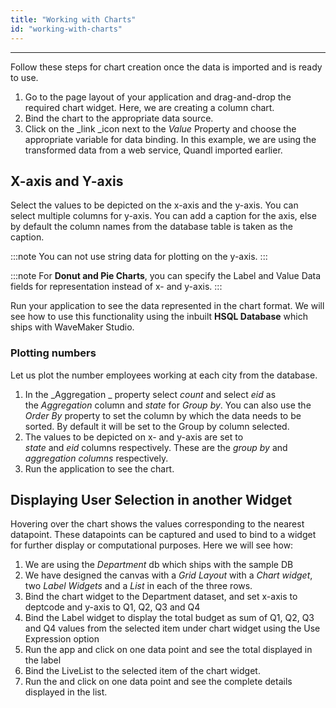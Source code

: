 ```yaml
---
title: "Working with Charts"
id: "working-with-charts"
---
```

---

Follow these steps for chart creation once the data is imported and is ready to use.

1. Go to the page layout of your application and drag-and-drop the required chart widget. Here, we are creating a column chart.
2. Bind the chart to the appropriate data source.
3. Click on the _link _icon next to the _Value_ Property and choose the appropriate variable for data binding. In this example, we are using the transformed data from a web service, Quandl imported earlier.

## X-axis and Y-axis

Select the values to be depicted on the x-axis and the y-axis. You can select multiple columns for y-axis. You can add a caption for the axis, else by default the column names from the database table is taken as the caption. 

:::note
You can not use string data for plotting on the y-axis.
:::

:::note
For **Donut and Pie Charts**, you can specify the Label and Value Data fields for representation instead of x- and y-axis.
:::

Run your application to see the data represented in the chart format. We will see how to use this functionality using the inbuilt **HSQL Database** which ships with WaveMaker Studio. 

### Plotting numbers

Let us plot the number employees working at each city from the database.
    
1. In the _Aggregation _ property select _count_ and select _eid_ as the _Aggregation_ column and _state_ for _Group by_. You can also use the _Order By_ property to set the column by which the data needs to be sorted. By default it will be set to the Group by column selected.
2. The values to be depicted on x- and y-axis are set to _state_ and _eid_ columns respectively. These are the _group by_ and _aggregation columns_ respectively.
3. Run the application to see the chart.
    
## Displaying User Selection in another Widget
    
Hovering over the chart shows the values corresponding to the nearest datapoint. These datapoints can be captured and used to bind to a widget for further display or computational purposes. Here we will see how:

1. We are using the _Department_ db which ships with the sample DB
2. We have designed the canvas with a _Grid Layout_ with a _Chart widget_, two _Label Widgets_ and a _List_ in each of the three rows.
3. Bind the chart widget to the Department dataset, and set x-axis to deptcode and y-axis to Q1, Q2, Q3 and Q4
4. Bind the Label widget to display the total budget as sum of Q1, Q2, Q3 and Q4 values from the selected item under chart widget using the Use Expression option
5. Run the app and click on one data point and see the total displayed in the label
6. Bind the LiveList to the selected item of the chart widget.
7. Run the and click on one data point and see the complete details displayed in the list.
